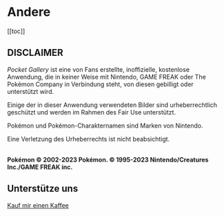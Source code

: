 # Andere
[[toc]]
## DISCLAIMER

_Pocket Gallery_ ist eine von Fans erstellte, inoffizielle, kostenlose Anwendung, die in keiner Weise mit Nintendo, GAME FREAK oder The Pokémon Company in Verbindung steht, von diesen gebilligt oder unterstützt wird.

Einige der in dieser Anwendung verwendeten Bilder sind urheberrechtlich geschützt und werden im Rahmen des Fair Use unterstützt.

Pokémon und Pokémon-Charakternamen sind Marken von Nintendo.

Eine Verletzung des Urheberrechts ist nicht beabsichtigt.

\
**Pokémon © 2002-2023 Pokémon. © 1995-2023 Nintendo/Creatures Inc./GAME FREAK inc.**

## Unterstütze uns
[Kauf mir einen Kaffee](https://www.buymeacoffee.com/PocketGallery)
